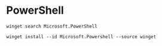 # PowerShell

```shell
winget search Microsoft.PowerShell
```

```shell
winget install --id Microsoft.Powershell --source winget
```
